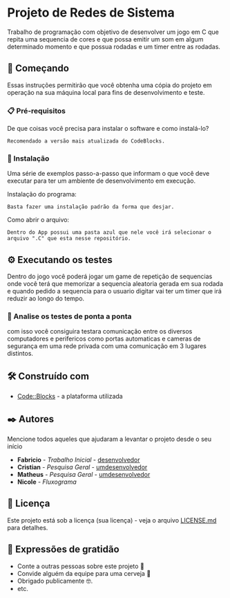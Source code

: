 # Projeto de Redes de Sistema

Trabalho de programação com objetivo de desenvolver  um jogo em C que repita uma sequencia de cores e que possa emitir um som em algum determinado momento e que possua rodadas e um timer entre as rodadas.

## 🚀 Começando

Essas instruções permitirão que você obtenha uma cópia do projeto em operação na sua máquina local para fins de desenvolvimento e teste.

### 📋 Pré-requisitos

De que coisas você precisa para instalar o software e como instalá-lo?

```
Recomendado a versão mais atualizada do CodeBlocks.
```

### 🔧 Instalação

Uma série de exemplos passo-a-passo que informam o que você deve executar para ter um ambiente de desenvolvimento em execução.

Instalação do programa:

```
Basta fazer uma instalação padrão da forma que desjar.
```

Como abrir o arquivo:

```
Dentro do App possui uma pasta azul que nele você irá selecionar o arquivo ".C" que esta nesse repositório.
```

## ⚙️ Executando os testes

Dentro do jogo você poderá jogar um game de repetição de sequencias onde você terá que memorizar a sequencia aleatoria gerada em sua rodada e quando pedido a sequencia para o usuario digitar vai ter um timer que irá reduzir ao longo do tempo. 

### 🔩 Analise os testes de ponta a ponta

com isso você consiguira testara comunicação entre os diversos computadores e perifericos como portas automaticas e cameras de segurança em uma rede privada com uma comunicação em 3 lugares distintos.

## 🛠️ Construído com

* [Code::Blocks](https://www.codeblocks.org/) - a plataforma utilizada

## ✒️ Autores

Mencione todos aqueles que ajudaram a levantar o projeto desde o seu início

* **Fabricio** - *Trabalho Inicial* - [desenvolvedor](https://github.com/FabricioCS123)
* **Cristian** - *Pesquisa Geral* - [umdesenvolvedor](https://github.com/MrGotardo01)
* **Matheus** - *Pesquisa Geral* - [umdesenvolvedor](https://github.com/MrGotardo01)
* **Nicole** - *Fluxograma* 


## 📄 Licença

Este projeto está sob a licença (sua licença) - veja o arquivo [LICENSE.md](https://github.com/MrGotardo01/PI-Repita-Sequencia/LICENSE) para detalhes.

## 🎁 Expressões de gratidão

* Conte a outras pessoas sobre este projeto 📢
* Convide alguém da equipe para uma cerveja 🍺 
* Obrigado publicamente 🤓.
* etc.
